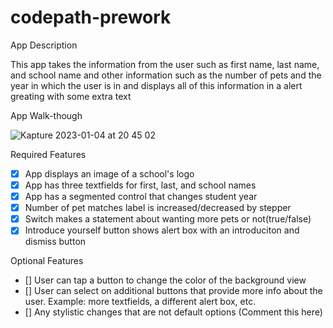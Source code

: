 # codepath-prework

App Description

This app takes the information from the user such as first name, last name, and school name and other information such as the number of pets and the year in which the user is in and displays all of this information in a alert greating with some extra text 


App Walk-though

![Kapture 2023-01-04 at 20 45 02](https://user-images.githubusercontent.com/91439032/210705884-09afe110-9a71-4516-96e7-8ee4cd76aa4f.gif)

Required Features
- [x] App displays an image of a school's logo
- [x] App has three textfields for first, last, and school names
- [x] App has a segmented control that changes student year
- [x] Number of pet matches label is increased/decreased by stepper
- [x] Switch makes a statement about wanting more pets or not(true/false)
- [x] Introduce yourself button shows alert box with an introduciton and dismiss button

Optional Features
- [] User can tap a button to change the color of the background view
- [] User can select on additional buttons that provide more info about the user. Example: more textfields, a different alert box, etc.
- [] Any stylistic changes that are not default options (Comment this here)
